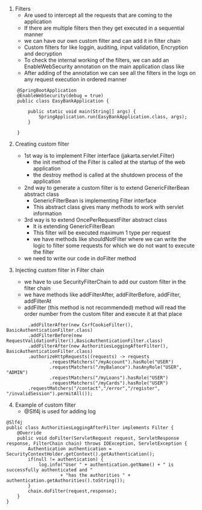 1. Filters
   - Are used to intercept all the requests that are coming to the application
   - If there are multiple filters then they get executed in a sequential manner
   - we can have our own custom filter and can add it in filter chain
   - Custom filters for like loggin, auditing, input validation, Encryption and decryption
   - To check the internal working of the filters, we can add an EnableWebSecurity annotation on the main application class like
   - After adding of the annotation we can see all the filters in the logs on any request execution in ordered manner

```
    @SpringBootApplication
    @EnableWebSecurity(debug = true)
    public class EasyBankApplication {

        public static void main(String[] args) {
            SpringApplication.run(EasyBankApplication.class, args);  
        }

    }
```

2. Creating custom filter
   - 1st way is to implement Filter interface (jakarta.servlet.Filter)
     - the init method of the Filter is called at the startup of the web application
     - the destroy method is called at the shutdown process of the application
   - 2nd way to generate a custom filter is to extend GenericFilterBean abstract class
     - GenericFilterBean is implementing Filter interface
     - This abstract class gives many methods to work with servlet information
   - 3rd way is to extend OncePerRequestFilter abstract class
     - It is extending GenericFilterBean
     - This filter will be executed maximum 1 type per request
     - we have methods like shouldNotFilter where we can write the logic to filter some requests for which we do not want to execute the filter
   - we need to write our code in doFilter method

3. Injecting custom filter in Filter chain
   - we have to use SecurityFilterChain to add our custom filter in the filter chain
   - we have methods like addFilterAfter, addFilterBefore, addFilter, addFilterAt
   - addFilter (this method is not recommended) method will read the order number from the custom filter and execute it at that place

```
        .addFilterAfter(new CsrfCookieFilter(), BasicAuthenticationFilter.class)
        .addFilterBefore(new RequestValidationFilter(),BasicAuthenticationFilter.class)
        .addFilterAfter(new AuthoritiesLoggingAfterFilter(), BasicAuthenticationFilter.class)
        .authorizeHttpRequests((requests) -> requests
                .requestMatchers("/myAccount").hasRole("USER")
                .requestMatchers("/myBalance").hasAnyRole("USER", "ADMIN")
                .requestMatchers("/myLoans").hasRole("USER")
                .requestMatchers("/myCards").hasRole("USER")
        .requestMatchers("/contact","/error","/register", "/invalidSession").permitAll());

```

4. Example of custom filter
   - @Slf4j is used for adding log
   
```
@Slf4j
public class AuthoritiesLoggingAfterFilter implements Filter {
    @Override
    public void doFilter(ServletRequest request, ServletResponse response, FilterChain chain) throws IOException, ServletException {
        Authentication authentication = SecurityContextHolder.getContext().getAuthentication();
        if(null != authentication) {
            log.info("User " + authentication.getName() + " is successfully authenticated and "
                    + "has the authorities " + authentication.getAuthorities().toString());
        }
        chain.doFilter(request,response);
    }
}
```